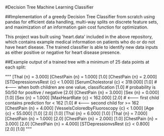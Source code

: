 #Decision Tree Machine Learning Classifier

##Implementation of a greedy Decision Tree Classifier from scratch using pandas for efficient data handling, multi-way splits on discrete feature sets, and maximization of an information gain cost function for optimization.

This project was built using 'heart.data' included in the above repository,
which contains example medical information on patients who do or do not have
heart disease.  The trained classifier is able to identify new data inputs as
either positive or negative for heart disease presence.

##Example output of a trained tree with a minimum of 25 data points at each split:

"""
[Thal {n} = 3.000]
 [ChestPain {n} = 1.000]
  [1.0]
 [ChestPain {n} = 2.000]
  [STDepressionvsRest {c} < 1.000]
   [SerumCholestoral {c} < 319.000]
    [1.0]               # <---    when both children are one value, classification
    [1.0]               #         probability is 50/50 for positive / negative
   [2.0]
 [ChestPain {n} = 3.000]
  [Sex {n} = 0.000]
   [1.0]
  [Sex {n} = 1.000]
   [MaxHeartRate {c} < 162.000]
    [2.0]				# <---	first child contains prediction for < 162
    [1.0]				# <---	second child for >= 162
 [ChestPain {n} = 4.000]
  [VesselsColoredbyFluoroscopy {c} < 1.000]
   [Age {c} < 55.000]
    [1.0]
    [2.0]
   [1.0]
[Thal {n} = 6.000]
 [1.0]
[Thal {n} = 7.000]
 [ChestPain {n} = 1.000]
  [2.0]
 [ChestPain {n} = 2.000]
  [1.0]
 [ChestPain {n} = 3.000]
  [2.0]
 [ChestPain {n} = 4.000]
  [STDepressionvsRest {c} < 0.800]
   [2.0]
   [1.0]
"""
